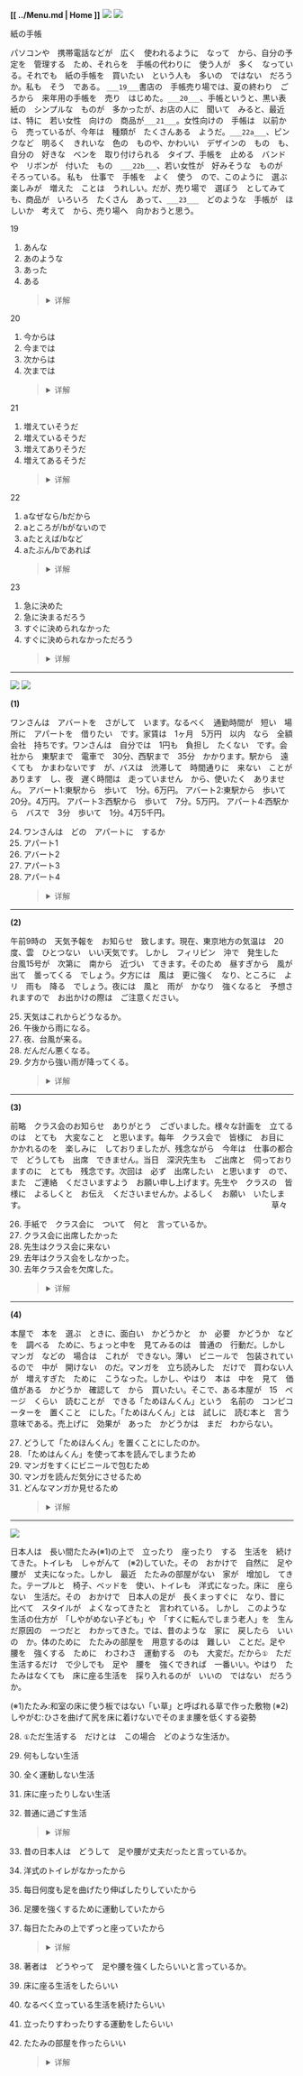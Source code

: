 **[[ ../Menu.md | Home ]]**
![](src/yuedu-1.PNG)
![](src/yuedu-2.PNG)

紙の手帳

パソコンや　携帯電話などが　広く　使われるように　なって　から、自分の予定を　管理する　ため、それらを　手帳の代わりに　使う人が　多く　なっている。それでも　紙の手帳を　買いたい　という人も　多いの　ではない　だろうか。私も　そう　である。
`___19___`書店の　手帳売り場では、夏の終わり　ごろから　来年用の手帳を　売り　はじめた。`___20___`、手帳というと、黒い表紙の　シンプルな　ものが　多かったが、お店の人に　聞いて　みると、最近は、特に　若い女性　向けの　商品が`___21___`。女性向けの　手帳は　以前から　売っているが、今年は　種類が　たくさんある　ようだ。`___22a___`、ピンクなど　明るく　きれいな　色の　ものや、かわいい　デザインの　もの　も、自分の　好きな　ベンを　取り付けられる　タイプ、手帳を　止める　バンドや　リボンが　付いた　もの　`___22b___`、若い女性が　好みそうな　ものが　そろっている。
私も　仕事で　手帳を　よく　使う　ので、このように　選ぶ　楽しみが　増えた　ことは　うれしい。だが、売り場で　選ぼう　としてみても、商品が　いろいろ　たくさん　あって、`___23___`　どのような　手帳が　ほしいか　考えて　から、売り場へ　向かおうと思う。

19
1. あんな　
2. あのような　
3. あった
4. ある
    ><details>
    ><summary>
    >详解</summary>
    >
    >**答案**：4
    **解析**：
    </details>

20
1. 今からは
2. 今までは
3. 次からは
4. 次までは
    ><details>
    ><summary>
    >详解</summary>
    >
    >**答案**：2
    **解析**：
    </details>

21
1. 増えていそうだ　
2. 増えているそうだ
3. 増えてありそうだ　
4. 増えてあるそうだ
    ><details>
    ><summary>
    >详解</summary>
    >
    >**答案**：2
    **解析**：
    </details>

22
1. aなぜなら/bだから　
2. aところが/bがないので
3. aたとえば/bなど　
4. aたぶん/bであれば
    ><details>
    ><summary>
    >详解</summary>
    >
    >**答案**：3
    **解析**：
    </details>

23
1. 急に決めた
2. 急に決まるだろう
3. すぐに決められなかった
4. すぐに決められなかっただろう
    ><details>
    ><summary>
    >详解</summary>
    >
    >**答案**：4
    **解析**：
    </details>

---

![](src/yuedu-3.PNG)
![](src/yuedu-4.PNG)

**(1)**

ワンさんは　アバートを　さがして　います。なるべく　通勤時間が　短い　場所に　アパートを　借りたい　です。家賃は　1ヶ月　5万円　以内　なら　全額会社　持ちです。ワンさんは　自分では　1円も　負担し　たくない　です。会社から　東駅まで　電車で　30分、西駅まで　35分　かかります。駅から　遠くても　かまわないです　が、バスは　渋滞して　時間通りに　来ない　ことがあります　し、夜　遅く時間は　走っていません　から、使いたく　ありません。
アバート1:東駅から　歩いて　1分。6万円。
アバート2:東駅から　歩いて　20分。4万円。
アパート3:西駅から　歩いて　7分。5万円。
アパート4:西駅から　バスで　3分　歩いて　1分。4万5千円。

24. ワンさんは　どの　アパートに　するか
1. アパート1
2. アバート2
3. アパート3
4. アパート4
    ><details>
    ><summary>
    >详解</summary>
    >
    >**答案**：3
    **解析**：
    </details>

---

**(2)**

午前9時の　天気予報を　お知らせ　致します。現在、東京地方の気温は　20度、雲　ひとつない　いい天気です。
しかし　フィリピン　沖で　発生した　台風15号が　次第に　南から　近づい　てきます。そのため　昼すぎから　風が出て　曇ってくる　でしょう。夕方には　風は　更に強く　なり、ところに　よリ　雨も　降る　でしょう。夜には　風と　雨が　かなり　強くなると　予想されますので　お出かけの際は　ご注意ください。

25. 天気はこれからどうなるか。
1. 午後から雨になる。
2. 夜、台風が来る。
3. だんだん悪くなる。
4. 夕方から強い雨が降ってくる。
    ><details>
    ><summary>
    >详解</summary>
    >
    >**答案**：3
    **解析**：
    </details>

---

**(3)**

前略　クラス会のお知らせ　ありがとう　ございました。様々な計画を　立てる　のは　とても　大変なこと　と思います。每年　クラス会で　皆様に　お目に　かかれるのを　楽しみに　しておりましたが、残念ながら　今年は　仕事の都合で　どうしても　出席　できません。当日　深沢先生も　ご出席と　伺っておりますのに　とても　残念です。次回は　必ず　出席したい　と思います　ので、また　ご連絡　くださいますよう　お願い申し上げます。先生や　クラスの　皆様に　よるしくと　お伝え　くださいませんか。よるしく　お願い　いたします。
　　　　　　　　　　　　　　　　　　　　　　　　　　　　　　　草々

26. 手紙で　クラス会に　ついて　何と　言っているか。
1. クラス会に出席したかった
2. 先生はクラス会に来ない
3. 去年はクラス会をしなかった。
4. 去年クラス会を欠席した。
    ><details>
    ><summary>
    >详解</summary>
    >
    >**答案**：1
    **解析**：
    </details>

---

**(4)**

本屋で　本を　選ぶ　ときに、面白い　かどうかと　か　必要　かどうか　などを　調べる　ために、ちょっと中を　見てみるのは　普通の　行動だ。しかし　マンガ　などの　場合は　これが　できない。薄い　ビニールで　包装されているので　中が　開けない　のだ。マンガを　立ち読みした　だけで　買わない人が　増えすぎた　ために　こうなった。しかし、やはり　本は　中を　見て　価值がある　かどうか　確認して　から　買いたい。そこで、ある本屋が　15　ページ　くらい　読むことが　できる「ためほんくん」という　名前の　コンピコーターを　置くこと　にした。「ためほんくん」とは　試しに　読む本と　言う意味である。売上げに　効果が　あった　かどうかは　まだ　わからない。

27. どうして「ためほんくん」を置くことにしたのか。
1. 「ためはんくん」を使って本を読んでしまうため
2. マンガをすくにビニールで包むため
3. マンガを読んだ気分にさせるため
4. どんなマンガか見せるため
    ><details>
    ><summary>
    >详解</summary>
    >
    >**答案**：4
    **解析**：
    </details>

---

![](src/yuedu-5.PNG)

日本人は　長い間たたみ(※1)の上で　立ったり　座ったり　する　生活を　続けてきた。トイレも　しゃがんて　(※2)していた。その　おかけで　自然に　足や　腰が　丈夫になった。しかし　最近　たたみの部屋がない　家が　增加し　てきた。テープルと　椅子、ベッドを　使い、トイレも　洋式になった。床に　座らない　生活だ。その　おかけで　日本人の足が　長くまっすぐに　なり、昔に　比べて　スタイルが　よくなってきたと　言われている。
しかし　このような　生活の仕方が　「しやがめない子ども」や　「すくに転んでしまう老人」を　生んだ原因の　ーつだと　わかってきた。では、昔のような　家に　戻したら　いいの　か。体のために　たたみの部屋を　用意するのは　難しい　ことだ。足や　腰を　強くする　ために　わさわさ　運動する　のも　大変だ。だから`①`　ただ生活するだけ　で少しでも　足や　腰を　強くできれば　一番いい。やはり　たたみはなくても　床に座る生活を　採り入れるのが　いいの　ではない　だろうか。

(※1)たたみ:和室の床に使う板ではない「い草」と呼ばれる草で作った敷物
(※2)しやがむ:ひさを曲げて尻を床に着けないでそのまま腰を低くする姿勢

28. `①`ただ生活する　だけとは　この場合　どのような生活か。
1. 何もしない生活
2. 全く運動しない生活
3. 床に座ったりしない生活
4. 普通に過ごす生活
    ><details>
    ><summary>
    >详解</summary>
    >
    >**答案**：4
    **解析**：
    </details>

29. 昔の日本人は　どうして　足や腰が丈夫だったと言っているか。
1. 洋式のトイレがなかったから
2. 每日何度も足を曲げたり伸ばしたりしていたから
3. 足腰を強くするために運動していたから
4. 每日たたみの上でずっと座っていたから
    ><details>
    ><summary>
    >详解</summary>
    >
    >**答案**：2
    **解析**：
    </details>

30. 著者は　どうやって　足や腰を強くしたらいいと言っているか。
1. 床に座る生活をしたらいい
2. なるべく立っている生活を続けたらいい
3. 立ったりすわったりする運動をしたらいい
4. たたみの部屋を作ったらいい
    ><details>
    ><summary>
    >详解</summary>
    >
    >**答案**：1
    **解析**：
    </details>

